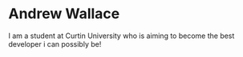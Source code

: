 # Andrew Wallace

I am a student at Curtin University who is aiming to become the best developer i can possibly be!